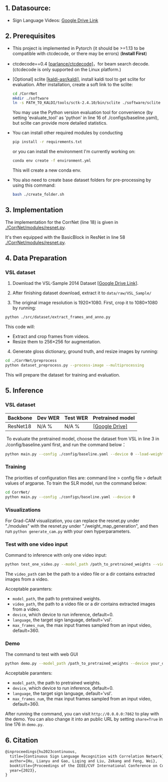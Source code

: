 ## 1. Datasource:
- Sign Language Videos: [Google Drive Link](https://drive.google.com/drive/folders/1ZiUbFvpKDWkTW5HMPRXPXpP0_N5kX7Zs?usp=sharing)

## 2. Prerequisites

- This project is implemented in Pytorch (it should be >=1.13 to be compatible with ctcdecode, or there may be errors) (**Install First**)

- ctcdecode==0.4 [[parlance/ctcdecode]](https://github.com/parlance/ctcdecode)，for beam search decode. (ctcdecode is only supported on the Linux platform.)

- [Optional] sclite [[kaldi-asr/kaldi]](https://github.com/kaldi-asr/kaldi), install kaldi tool to get sclite for evaluation. After installation, create a soft link to the sclite: 
  ```bash
  cd /CorrNet
  mkdir ./software
  ln -s PATH_TO_KALDI/tools/sctk-2.4.10/bin/sclite ./software/sclite
  ```

   You may use the Python version evaluation tool for convenience (by setting 'evaluate_tool' as 'python' in line 16 of ./configs/baseline.yaml), but sclite can provide more detailed statistics.

- You can install other required modules by conducting 
   ``` bash
  pip install -r requirements.txt
   ```
  or you can install the environment I'm currently working on:
    ```bash
    conda env create -f environment.yml
    ```
  This will create a new conda env.

- You also need to create base dataset folders for pre-processing by using this command:
  ```bash
  bash ./create_folder.sh
  ```

## 3. Implementation
The implementation for the CorrNet (line 18) is given in [./CorrNet/modules/resnet.py](https://github.com/martinvalentine/CSLR-VSL/blob/main/CorrNet/modules/resnet.py).  

It's then equipped with the BasicBlock in ResNet in line 58 [./CorrNet/modules/resnet.py](https://github.com/martinvalentine/CSLR-VSL/blob/main/CorrNet/modules/resnet.py).

## 4. Data Preparation
### VSL dataset
1. Download the VSL-Sample 2014 Dataset [[Google Drive Link](https://drive.google.com/drive/folders/1ZiUbFvpKDWkTW5HMPRXPXpP0_N5kX7Zs?usp=sharing)].

2. After finishing dataset download, extract it to `data/raw/VSL_Sample/`

3. The original image resolution is 1920×1080. First, crop it to 1080×1080 by running:
  ```bash
  python ./src/dataset/extract_frames_and_anno.py
  ```
  This code will:
  - Extract and crop frames from videos.
  - Resize them to 256×256 for augmentation.  
 4. Generate gloss dictionary, ground truth, and resize images by running: 
   ```bash
   cd ./CorrNet/preprocess
   python dataset_preprocess.py --process-image --multiprocessing
   ```
This will prepare the dataset for training and evaluation. 

## 5. Inference

### VSL dataset

| Backbone | Dev WER  | Test WER  | Pretrained model                                            |
| -------- | ---------- | ----------- | --- |
| ResNet18 | N/A %       | N/A %        | [[Google Drive]]()                                    |


​	To evaluate the pretrained model, choose the dataset from VSL in line 3 in ./config/baseline.yaml first, and run the command below：   
```bash
python main.py --config ./config/baseline.yaml --device 0 --load-weights path_to_weight.pt --phase test
```


### Training

The priorities of configuration files are: command line > config file > default values of argparse. To train the SLR model, run the command below:
```bash
cd CorrNet/
python main.py --config ./configs/baseline.yaml --device 0
```

### Visualizations
For Grad-CAM visualization, you can replace the resnet.py under "./modules" with the resnet.py under "./weight_map_generation", and then run ```python generate_cam.py``` with your own hyperparameters.

### Test with one video input
Command to inference with only one video input:

```bash
python test_one_video.py --model_path /path_to_pretrained_weights --video_path /path_to_your_video --device your_device
```

The `video_path` can be the path to a video file or a dir contains extracted images from a video.

Acceptable paramters:
- `model_path`, the path to pretrained weights.
- `video_path`, the path to a video file or a dir contains extracted images from a video.
- `device`, which device to run inference, default=0.
- `language`, the target sign language, default='vsl'.
- `max_frames_num`, the max input frames sampled from an input video, default=360.

### Demo
The command to test with web GUI
```bash
python demo.py --model_path /path_to_pretrained_weights --device your_device
```

Acceptable paramters:
- `model_path`, the path to pretrained weights.
- `device`, which device to run inference, default=0.
- `language`, the target sign language, default='vsl'.
- `max_frames_num`, the max input frames sampled from an input video, default=360.

After running the command, you can visit `http://0.0.0.0:7862` to play with the demo. You can also change it into an public URL by setting `share=True` in line 176 in `demo.py`.

## 6. Citation
```latex
@inproceedings{hu2023continuous,
  title={Continuous Sign Language Recognition with Correlation Network},
  author={Hu, Lianyu and Gao, Liqing and Liu, Zekang and Feng, Wei},
  booktitle={Proceedings of the IEEE/CVF International Conference on Computer Vision},
  year={2023},
}
```
